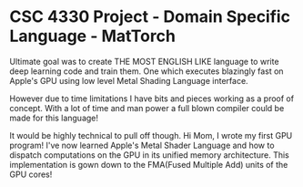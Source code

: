 # CSC 4330 Project - Domain Specific Language - MatTorch

Ultimate goal was to create THE MOST ENGLISH LIKE language to write deep learning code and train them. One which executes blazingly fast on Apple's GPU using low level Metal Shading Language interface. 

However due to time limitations I have bits and pieces working as a proof of concept. With a lot of time and man power a full blown compiler could be made for this language!

It would be highly technical to pull off though. 
Hi Mom, I wrote my first GPU program! 
I've now learned Apple's Metal Shader Language and how to dispatch computations on the GPU in its unified memory architecture. This implementation is gown down to the FMA(Fused Multiple Add) units of the GPU cores!
